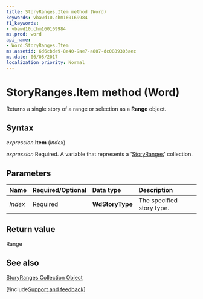 ```yaml
---
title: StoryRanges.Item method (Word)
keywords: vbawd10.chm160169984
f1_keywords:
- vbawd10.chm160169984
ms.prod: word
api_name:
- Word.StoryRanges.Item
ms.assetid: 6d6cbde9-8e40-9ae7-a807-dc0889303aec
ms.date: 06/08/2017
localization_priority: Normal
---
```



# StoryRanges.Item method (Word)

Returns a single story of a range or selection as a  **Range** object.


## Syntax

_expression_.**Item** (_Index_)

_expression_ Required. A variable that represents a '[StoryRanges](Word.storyranges.md)' collection.


## Parameters



|Name|Required/Optional|Data type|Description|
|:-----|:-----|:-----|:-----|
| _Index_|Required| **WdStoryType**|The specified story type.|

## Return value

Range


## See also


[StoryRanges Collection Object](Word.storyranges.md)

[!include[Support and feedback](~/includes/feedback-boilerplate.md)]